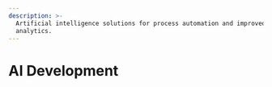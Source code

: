```yaml
---
description: >-
  Artificial intelligence solutions for process automation and improved
  analytics.
---
```


# AI Development

